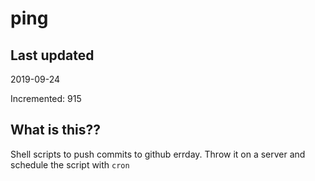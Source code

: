 # ping

## Last updated
2019-09-24

Incremented: 915

## What is this??
Shell scripts to push commits to github errday. Throw it on a server and schedule the script with `cron`
